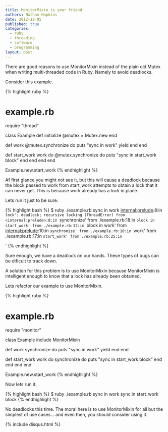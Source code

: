 ```yaml
---
title: MonitorMixin is your friend
authors: Nathan Hopkins
date: 2012-12-05
published: true
categories:
  - ruby
  - threading
  - software
  - programming
layout: post
---
```


There are good reasons to use MonitorMixin instead of the plain old
Mutex when writing multi-threaded code in Ruby. Namely to avoid deadlocks.

Consider this example.

{% highlight ruby %}
# example.rb
require "thread"

class Example
  def initialize
    @mutex = Mutex.new
  end

  def work
    @mutex.synchronize do
      puts "sync in work"
      yield
    end
  end

  def start_work
    work do
      @mutex.synchronize do
        puts "sync in start_work block"
      end
    end
  end
end

Example.new.start_work
{% endhighlight %}

Af first glance you might not see it, but this will cause a deadlock
because the block passed to work from start_work attempts to obtain a
lock that it can never get. This is because work already has a lock in
place.

Lets run it just to be sure.

{% highlight bash %}
$ ruby ./example.rb
sync in work
<internal:prelude>:8:in `lock': deadlock; recursive locking (ThreadError)
	from <internal:prelude>:8:in `synchronize'
	from ./example.rb:18:in `block in start_work'
	from ./example.rb:12:in `block in work'
	from <internal:prelude>:10:in `synchronize'
	from ./example.rb:10:in `work'
	from ./example.rb:17:in `start_work'
	from ./example.rb:25:in `<main>'
{% endhighlight %}

Sure enough, we have a deadlock on our hands. These types of bugs can be dificult to track down.

A solution for this problem is to use MonitorMixin because MonitorMixin is
intelligent enough to know that a lock has already been obtained.

Lets refactor our example to use MonitorMixin.

{% highlight ruby %}
# example.rb
require "monitor"

class Example
  include MonitorMixin

  def work
    synchronize do
      puts "sync in work"
      yield
    end
  end

  def start_work
    work do
      synchronize do
        puts "sync in start_work block"
      end
    end
  end
end

Example.new.start_work
{% endhighlight %}

Now lets run it.

{% highlight bash %}
$ ruby ./example.rb
sync in work
sync in start_work block
{% endhighlight %}

No deadlocks this time. The moral here is to use MonitorMixin for all
but the simplest of use cases... and even then, you should consider
using it.

{% include disqus.html %}
